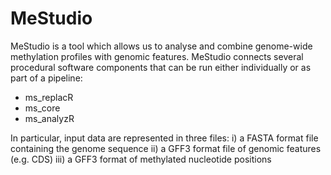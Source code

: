 # MeStudio
MeStudio is a tool which allows us to analyse and combine genome-wide methylation profiles with genomic features.
MeStudio connects several procedural software components that can be run either individually or as part of a pipeline: 
- ms_replacR
- ms_core
- ms_analyzR

In particular, input data are represented in three files:
i) a FASTA format file containing the genome sequence
ii) a GFF3 format file of genomic features (e.g. CDS)
iii) a GFF3 format of methylated nucleotide positions

